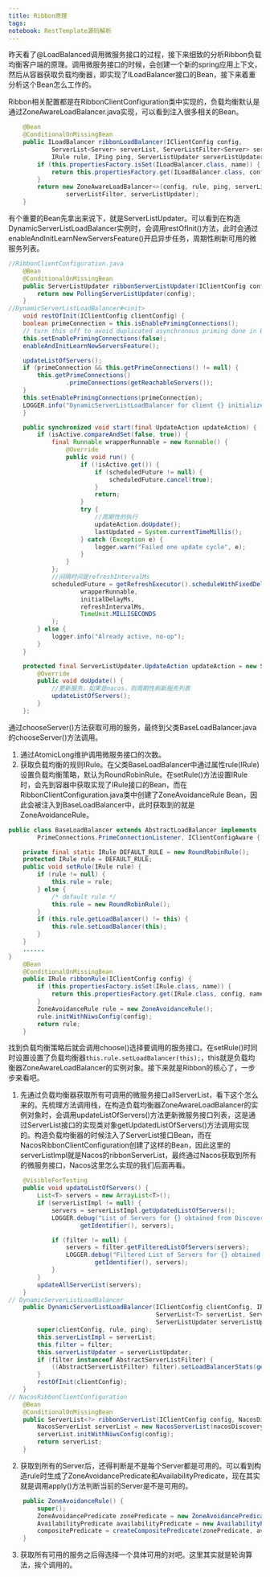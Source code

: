 ```yaml
---
title: Ribbon原理
tags:
notebook: RestTemplate源码解析
---
```

昨天看了@LoadBalanced调用微服务接口的过程，接下来细致的分析Ribbon负载均衡客户端的原理。调用微服务接口的时候，会创建一个新的spring应用上下文，然后从容器获取负载均衡器，即实现了ILoadBalancer接口的Bean，接下来着重分析这个Bean怎么工作的。

Ribbon相关配置都是在RibbonClientConfiguration类中实现的，负载均衡默认是通过ZoneAwareLoadBalancer.java实现，可以看到注入很多相关的Bean。
```java
	@Bean
	@ConditionalOnMissingBean
	public ILoadBalancer ribbonLoadBalancer(IClientConfig config,
			ServerList<Server> serverList, ServerListFilter<Server> serverListFilter,
			IRule rule, IPing ping, ServerListUpdater serverListUpdater) {
		if (this.propertiesFactory.isSet(ILoadBalancer.class, name)) {
			return this.propertiesFactory.get(ILoadBalancer.class, config, name);
		}
		return new ZoneAwareLoadBalancer<>(config, rule, ping, serverList,
				serverListFilter, serverListUpdater);
	}
```
有个重要的Bean先拿出来说下，就是ServerListUpdater。可以看到在构造DynamicServerListLoadBalancer实例时，会调用restOfInit()方法，此时会通过enableAndInitLearnNewServersFeature()开启异步任务，周期性刷新可用的微服务列表。
```java
//RibbonClientConfiguration.java
	@Bean
	@ConditionalOnMissingBean
	public ServerListUpdater ribbonServerListUpdater(IClientConfig config) {
		return new PollingServerListUpdater(config);
	}
//DynamicServerListLoadBalancer#<init>
	void restOfInit(IClientConfig clientConfig) {
	boolean primeConnection = this.isEnablePrimingConnections();
	// turn this off to avoid duplicated asynchronous priming done in BaseLoadBalancer.setServerList()
	this.setEnablePrimingConnections(false);
	enableAndInitLearnNewServersFeature();

	updateListOfServers();
	if (primeConnection && this.getPrimeConnections() != null) {
		this.getPrimeConnections()
				.primeConnections(getReachableServers());
	}
	this.setEnablePrimingConnections(primeConnection);
	LOGGER.info("DynamicServerListLoadBalancer for client {} initialized: {}", clientConfig.getClientName(), this.toString());
    }

	public synchronized void start(final UpdateAction updateAction) {
        if (isActive.compareAndSet(false, true)) {
            final Runnable wrapperRunnable = new Runnable() {
                @Override
                public void run() {
                    if (!isActive.get()) {
                        if (scheduledFuture != null) {
                            scheduledFuture.cancel(true);
                        }
                        return;
                    }
                    try {
						//周期性的执行
                        updateAction.doUpdate();
                        lastUpdated = System.currentTimeMillis();
                    } catch (Exception e) {
                        logger.warn("Failed one update cycle", e);
                    }
                }
            };
			//间隔时间是refreshIntervalMs
            scheduledFuture = getRefreshExecutor().scheduleWithFixedDelay(
                    wrapperRunnable,
                    initialDelayMs,
                    refreshIntervalMs,
                    TimeUnit.MILLISECONDS
            );
        } else {
            logger.info("Already active, no-op");
        }
    }

	protected final ServerListUpdater.UpdateAction updateAction = new ServerListUpdater.UpdateAction() {
        @Override
        public void doUpdate() {
			//更新服务，如果是nacos，则周期性刷新服务列表
            updateListOfServers();
        }
    };
```

通过chooseServer()方法获取可用的服务，最终到父类BaseLoadBalancer.java的chooseServer()方法调用。
1. 通过AtomicLong维护调用微服务接口的次数。
2. 获取负载均衡的规则IRule。在父类BaseLoadBalancer中通过属性rule(IRule)设置负载均衡策略，默认为RoundRobinRule。在setRule()方法设置IRule时，会先到容器中获取实现了IRule接口的Bean，而在RibbonClientConfiguration.java类中创建了ZoneAvoidanceRule Bean，因此会被注入到BaseLoadBalancer中，此时获取到的就是ZoneAvoidanceRule。
```java
public class BaseLoadBalancer extends AbstractLoadBalancer implements
        PrimeConnections.PrimeConnectionListener, IClientConfigAware {

    private final static IRule DEFAULT_RULE = new RoundRobinRule();
    protected IRule rule = DEFAULT_RULE;
	public void setRule(IRule rule) {
		if (rule != null) {
			this.rule = rule;
		} else {
			/* default rule */
			this.rule = new RoundRobinRule();
		}
		if (this.rule.getLoadBalancer() != this) {
			this.rule.setLoadBalancer(this);
		}
	}
	......
}
	@Bean
	@ConditionalOnMissingBean
	public IRule ribbonRule(IClientConfig config) {
		if (this.propertiesFactory.isSet(IRule.class, name)) {
			return this.propertiesFactory.get(IRule.class, config, name);
		}
		ZoneAvoidanceRule rule = new ZoneAvoidanceRule();
		rule.initWithNiwsConfig(config);
		return rule;
	}
```
找到负载均衡策略后就会调用choose()选择要调用的服务接口。在setRule()时同时设置设置了负载均衡器`this.rule.setLoadBalancer(this);`，this就是负载均衡器ZoneAwareLoadBalancer的实例对象。接下来就是Ribbon的核心了，一步步来看吧。
1. 先通过负载均衡器获取所有可调用的微服务接口allServerList，看下这个怎么来的。先梳理方法调用栈，在构造负载均衡器ZoneAwareLoadBalancer的实例对象时，会调用updateListOfServers()方法更新微服务接口列表，这是通过ServerList接口的实现类对象getUpdatedListOfServers()方法调用实现的。构造负载均衡器的时候注入了ServerList接口Bean，而在NacosRibbonClientConfiguration创建了这样的Bean，因此这里的serverListImpl就是Nacos的ribbonServerList，最终通过Nacos获取到所有的微服务接口，Nacos这里怎么实现的我们后面再看。
```java
    @VisibleForTesting
    public void updateListOfServers() {
        List<T> servers = new ArrayList<T>();
        if (serverListImpl != null) {
            servers = serverListImpl.getUpdatedListOfServers();
            LOGGER.debug("List of Servers for {} obtained from Discovery client: {}",
                    getIdentifier(), servers);

            if (filter != null) {
                servers = filter.getFilteredListOfServers(servers);
                LOGGER.debug("Filtered List of Servers for {} obtained from Discovery client: {}",
                        getIdentifier(), servers);
            }
        }
        updateAllServerList(servers);
    }
// DynamicServerListLoadBalancer
    public DynamicServerListLoadBalancer(IClientConfig clientConfig, IRule rule, IPing ping,
                                         ServerList<T> serverList, ServerListFilter<T> filter,
                                         ServerListUpdater serverListUpdater) {
        super(clientConfig, rule, ping);
        this.serverListImpl = serverList;
        this.filter = filter;
        this.serverListUpdater = serverListUpdater;
        if (filter instanceof AbstractServerListFilter) {
            ((AbstractServerListFilter) filter).setLoadBalancerStats(getLoadBalancerStats());
        }
        restOfInit(clientConfig);
    }	
// NacosRibbonClientConfiguration
	@Bean
	@ConditionalOnMissingBean
	public ServerList<?> ribbonServerList(IClientConfig config, NacosDiscoveryProperties nacosDiscoveryProperties) {
		NacosServerList serverList = new NacosServerList(nacosDiscoveryProperties);
		serverList.initWithNiwsConfig(config);
		return serverList;
	}
```
2. 获取到所有的Server后，还得判断是不是每个Server都是可用的。可以看到构造rule时生成了ZoneAvoidancePredicate和AvailabilityPredicate，现在其实就是调用apply()方法判断当前的Server是不是可用的。
```java
    public ZoneAvoidanceRule() {
        super();
        ZoneAvoidancePredicate zonePredicate = new ZoneAvoidancePredicate(this);
        AvailabilityPredicate availabilityPredicate = new AvailabilityPredicate(this);
        compositePredicate = createCompositePredicate(zonePredicate, availabilityPredicate);
    }
```
3. 获取所有可用的服务之后得选择一个具体可用的对吧。这里其实就是轮询算法，挨个调用的。